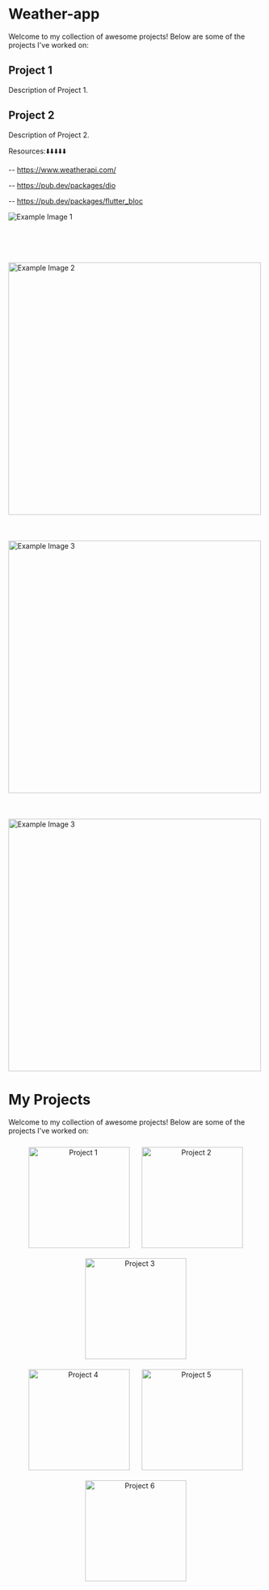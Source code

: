 # Weather-app

Welcome to my collection of awesome projects! Below are some of the projects I've worked on:

## Project 1

Description of Project 1.

## Project 2

Description of Project 2.

<!-- Add more projects as needed -->

Resources:⬇️⬇️⬇️⬇️⬇️

-- https://www.weatherapi.com/

-- https://pub.dev/packages/dio

-- https://pub.dev/packages/flutter_bloc


<img src="assets/images/screenshot-1698175702219.png" alt="Example Image 1" >

<br></br><br></br>
<img src="assets/images/screenshot-1698175718729.png" alt="Example Image 2" width="500" height="500">
<br></br><br></br>
<img src="assets/images/screenshot-1698175753767.png" alt="Example Image 3" width="500" height="500" >
<br></br><br></br>
<img src="assets/images/screenshot-1698339333825.png" alt="Example Image 3" width="500" height="500" >





# My Projects

Welcome to my collection of awesome projects! Below are some of the projects I've worked on:

<div align="center">
    <img src="assets/images/screenshot-1698339333825.png" alt="Project 1" width="200" style="margin: 10px;">
    <img src="assets/images/screenshot-1698339333825.png" alt="Project 2" width="200" style="margin: 10px;">
    <img src="assets/images/screenshot-1698339333825.png" alt="Project 3" width="200" style="margin: 10px;">
</div>

<div align="center">
    <img src="assets/images/screenshot-1698339333825.png" alt="Project 4" width="200" style="margin: 10px;">
    <img src="assets/images/screenshot-1698339333825.png" alt="Project 5" width="200" style="margin: 10px;">
    <img src="assets/images/screenshot-1698339333825.png" alt="Project 6" width="200" style="margin: 10px;">
</div>

<!-- Add more projects as needed -->

